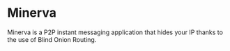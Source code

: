 # Minerva
Minerva is a P2P instant messaging application that hides your IP thanks to the use of Blind Onion Routing.

